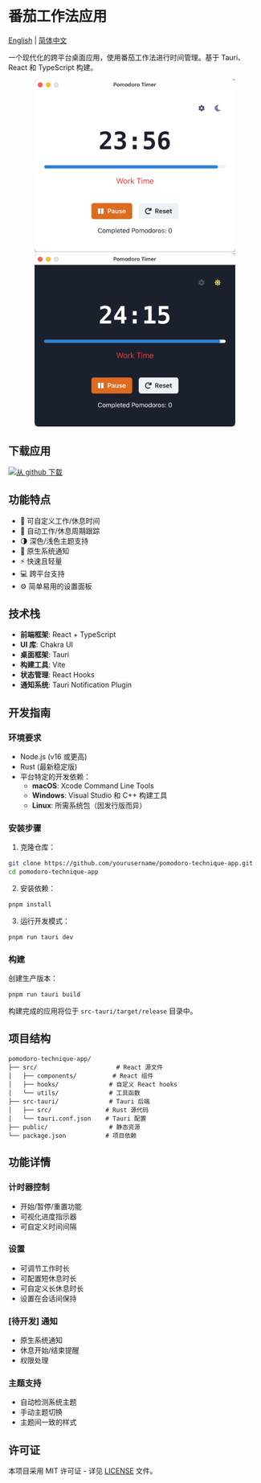 # 番茄工作法应用

[English](README.md) | [简体中文](README.zh-CN.md)

一个现代化的跨平台桌面应用，使用番茄工作法进行时间管理。基于 Tauri、React 和 TypeScript 构建。

<p align="center">
  <img src="./screenshots/app-light.png" width="400" />
  <img src="./screenshots/app-dark.png" width="400" />
</p>

## 下载应用

[![从 github 下载](https://img.shields.io/badge/Get%20it%20on-GitHub-green?style=for-the-badge&logo=github)](https://github.com/dleged/pomodoro-technique-app/releases/)

## 功能特点

- 🎯 可自定义工作/休息时间
- 🔄 自动工作/休息周期跟踪
- 🌗 深色/浅色主题支持
- 🔔 原生系统通知
- ⚡ 快速且轻量
- 💻 跨平台支持
- ⚙️ 简单易用的设置面板

## 技术栈

- **前端框架**: React + TypeScript
- **UI 库**: Chakra UI
- **桌面框架**: Tauri
- **构建工具**: Vite
- **状态管理**: React Hooks
- **通知系统**: Tauri Notification Plugin

## 开发指南

### 环境要求

- Node.js (v16 或更高)
- Rust (最新稳定版)
- 平台特定的开发依赖：
  - **macOS**: Xcode Command Line Tools
  - **Windows**: Visual Studio 和 C++ 构建工具
  - **Linux**: 所需系统包（因发行版而异）

### 安装步骤

1. 克隆仓库：
```bash
git clone https://github.com/yourusername/pomodoro-technique-app.git
cd pomodoro-technique-app
```

2. 安装依赖：
```bash
pnpm install
```

3. 运行开发模式：
```bash
pnpm run tauri dev
```

### 构建

创建生产版本：
```bash
pnpm run tauri build
```

构建完成的应用将位于 `src-tauri/target/release` 目录中。

## 项目结构

```
pomodoro-technique-app/
├── src/                      # React 源文件
│   ├── components/          # React 组件
│   ├── hooks/              # 自定义 React hooks
│   └── utils/              # 工具函数
├── src-tauri/              # Tauri 后端
│   ├── src/               # Rust 源代码
│   └── tauri.conf.json    # Tauri 配置
├── public/                 # 静态资源
└── package.json           # 项目依赖
```

## 功能详情

### 计时器控制
- 开始/暂停/重置功能
- 可视化进度指示器
- 可自定义时间间隔

### 设置
- 可调节工作时长
- 可配置短休息时长
- 可自定义长休息时长
- 设置在会话间保持

### [待开发] 通知
- 原生系统通知
- 休息开始/结束提醒
- 权限处理

### 主题支持
- 自动检测系统主题
- 手动主题切换
- 主题间一致的样式

## 许可证

本项目采用 MIT 许可证 - 详见 [LICENSE](LICENSE) 文件。
